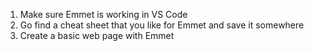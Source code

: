 1. Make sure Emmet is working in VS Code
2. Go find a cheat sheet that you like for Emmet and save it somewhere
3. Create a basic web page with Emmet